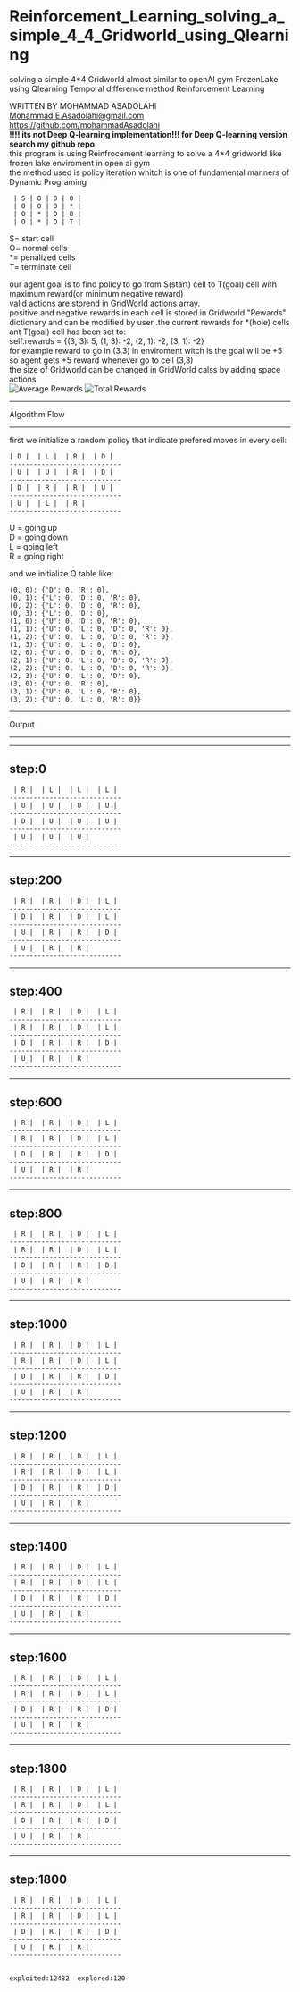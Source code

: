 # Reinforcement_Learning_solving_a_simple_4_4_Gridworld_using_Qlearning
solving a simple 4*4 Gridworld almost similar to openAI gym FrozenLake using Qlearning Temporal difference method Reinforcement Learning     

WRITTEN BY MOHAMMAD ASADOLAHI  
Mohammad.E.Asadolahi@gmail.com  
https://github.com/mohammadAsadolahi  
**!!!! its not Deep Q-learning implementation!!! for Deep Q-learning version search my github repo**   
this program is using Reinfrocement learning to solve a 4*4 gridworld like frozen lake enviroment in open ai gym  
the method used is policy iteration whitch is one of fundamental manners of Dynamic Programing  

     | S | O | O | O |  
     | O | O | O | * |  
     | O | * | O | O |  
     | O | * | O | T |  

  
  S= start cell  
  O= normal cells  
  *= penalized cells  
  T= terminate cell  
  
our agent goal is to find policy to go from S(start) cell to T(goal) cell with maximum reward(or minimum negative reward)  
valid actions are storend in GridWorld actions array.  
positive and negative rewards in each cell is stored in Gridworld  "Rewards" dictionary and can be modified by user .the current rewards for *(hole) cells ant T(goal) cell has been set to:  
self.rewards = {(3, 3): 5, (1, 3): -2, (2, 1): -2, (3, 1): -2}  
for example reward to go in (3,3) in enviroment witch is the goal will be +5 so agent gets +5 reward whenever go to cell (3,3)  
the size of Gridworld can be changed in GridWorld calss by adding space actions  
![Average Rewards](https://github.com/mohammadAsadolahi/Reinforcement_Learning_solving_a_simple_4_4_Gridworld_using_Qlearning/blob/main/Average%20Rewards.png)
![Total Rewards](https://github.com/mohammadAsadolahi/Reinforcement_Learning_solving_a_simple_4_4_Gridworld_using_Qlearning/blob/main/Total%20Rewards.png)
***************************
Algorithm Flow
***************************
  first we initialize a random policy that indicate prefered moves in every cell:  
  
    | D |  | L |  | R |  | D | 
    ----------------------------
    | U |  | U |  | R |  | D | 
    ----------------------------
    | D |  | R |  | R |  | U | 
    ----------------------------
    | U |  | L |  | R | 
    ----------------------------
 
U = going up  
D = going down  
L = going left  
R = going right  
  
and we initialize Q table like:  

    (0, 0): {'D': 0, 'R': 0},
    (0, 1): {'L': 0, 'D': 0, 'R': 0},
    (0, 2): {'L': 0, 'D': 0, 'R': 0},
    (0, 3): {'L': 0, 'D': 0},
    (1, 0): {'U': 0, 'D': 0, 'R': 0},
    (1, 1): {'U': 0, 'L': 0, 'D': 0, 'R': 0},
    (1, 2): {'U': 0, 'L': 0, 'D': 0, 'R': 0},
    (1, 3): {'U': 0, 'L': 0, 'D': 0},
    (2, 0): {'U': 0, 'D': 0, 'R': 0},
    (2, 1): {'U': 0, 'L': 0, 'D': 0, 'R': 0},
    (2, 2): {'U': 0, 'L': 0, 'D': 0, 'R': 0},
    (2, 3): {'U': 0, 'L': 0, 'D': 0},
    (3, 0): {'U': 0, 'R': 0},
    (3, 1): {'U': 0, 'L': 0, 'R': 0},
    (3, 2): {'U': 0, 'L': 0, 'R': 0}}
     
    
    
    
***************************
Output
***************************  
      
  --------------------------------  
  step:0  
  --------------------------------  
     | R |  | L |  | L |  | L |   
    ----------------------------  
     | U |  | U |  | U |  | U |   
    ----------------------------  
     | D |  | U |  | U |  | U |   
    ----------------------------  
     | U |  | U |  | U |   
    ----------------------------  
      
      
      
      
      
  --------------------------------  
  step:200  
  --------------------------------  
     | R |  | R |  | D |  | L |   
    ----------------------------  
     | D |  | R |  | D |  | L |   
    ----------------------------  
     | U |  | R |  | R |  | D |   
    ----------------------------  
     | U |  | R |  | R |   
    ----------------------------  
      
      
      
      
      
  --------------------------------  
  step:400  
  --------------------------------  
     | R |  | R |  | D |  | L |   
    ----------------------------  
     | R |  | R |  | D |  | L |   
    ----------------------------  
     | D |  | R |  | R |  | D |   
    ----------------------------  
     | U |  | R |  | R |   
    ----------------------------  
      
      
      
      
      
  --------------------------------  
  step:600  
  -------------------------------- 
     | R |  | R |  | D |  | L |   
    ----------------------------  
     | R |  | R |  | D |  | L |   
    ----------------------------  
     | D |  | R |  | R |  | D |   
    ----------------------------  
     | U |  | R |  | R |   
    ----------------------------  
      
      
      
      
      
  --------------------------------  
  step:800  
  -------------------------------- 
     | R |  | R |  | D |  | L |   
    ----------------------------  
     | R |  | R |  | D |  | L |   
    ----------------------------  
     | D |  | R |  | R |  | D |   
    ----------------------------  
     | U |  | R |  | R |   
    ----------------------------  
      
      
      
      
      
  --------------------------------  
  step:1000  
  -------------------------------- 
     | R |  | R |  | D |  | L |   
    ----------------------------  
     | R |  | R |  | D |  | L |   
    ----------------------------  
     | D |  | R |  | R |  | D |   
    ----------------------------  
     | U |  | R |  | R |   
    ----------------------------  
      
      
      
      
      
  --------------------------------  
  step:1200  
  -------------------------------- 
     | R |  | R |  | D |  | L |   
    ----------------------------  
     | R |  | R |  | D |  | L |   
    ----------------------------  
     | D |  | R |  | R |  | D |   
    ----------------------------  
     | U |  | R |  | R |   
    ----------------------------  
      
      
      
      
      
  --------------------------------  
  step:1400  
  -------------------------------- 
     | R |  | R |  | D |  | L |   
    ----------------------------  
     | R |  | R |  | D |  | L |   
    ----------------------------  
     | D |  | R |  | R |  | D |   
    ----------------------------  
     | U |  | R |  | R |   
    ----------------------------  
      
      
      
      
      
  --------------------------------  
  step:1600  
  -------------------------------- 
     | R |  | R |  | D |  | L |   
    ----------------------------  
     | R |  | R |  | D |  | L |   
    ----------------------------  
     | D |  | R |  | R |  | D |   
    ----------------------------  
     | U |  | R |  | R |   
    ----------------------------  
      
      
      
      
      
  --------------------------------  
  step:1800  
  -------------------------------- 
     | R |  | R |  | D |  | L |   
    ----------------------------  
     | R |  | R |  | D |  | L |   
    ----------------------------  
     | D |  | R |  | R |  | D |   
    ----------------------------  
     | U |  | R |  | R |   
    ----------------------------  
      
      
      
      
      
  --------------------------------  
  step:1800  
  -------------------------------- 
     | R |  | R |  | D |  | L |   
    ----------------------------  
     | R |  | R |  | D |  | L |   
    ----------------------------  
     | D |  | R |  | R |  | D |   
    ----------------------------  
     | U |  | R |  | R |   
    ----------------------------  
      
      
    exploited:12482  explored:120  
